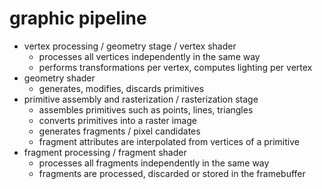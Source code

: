# graphic pipeline
- vertex processing / geometry stage / vertex shader
  - processes all vertices independently in the same way
  - performs transformations per vertex, computes lighting per vertex
- geometry shader
  - generates, modifies, discards primitives
- primitive assembly and rasterization / rasterization stage
  - assembles primitives such as points, lines, triangles
  - converts primitives into a raster image
  - generates fragments / pixel candidates
  - fragment attributes are interpolated from vertices of a primitive
- fragment processing / fragment shader
  - processes all fragments independently in the same way
  - fragments are processed, discarded or stored in the framebuffer
